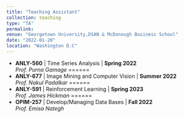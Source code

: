 ```yaml
---
title: "Teaching Assistant"
collection: teaching
type: "TA"
permalink: 
venue: "Georgetown University,DSAN & McDonough Business School"
date: "2022-01-20"
location: "Washington D.C"
---
```

- **ANLY-560** | Time Series Analysis                                                | **Spring 2022** <br>
  _Prof. Purna Gamage_
======
- **ANLY-677** | Image Mining and Computer Vision                                    | **Summer 2022** <br>
  _Prof. Nakul Padalkar_
======
- **ANLY-591** | Reinforcement Learning                                              | **Spring 2023** <br> 
  _Prof. James Hickman_
======
- **OPIM-257** | Develop/Managing Data Bases                                         | **Fall 2022**  <br>
  _Prof. Emisa Nategh_
